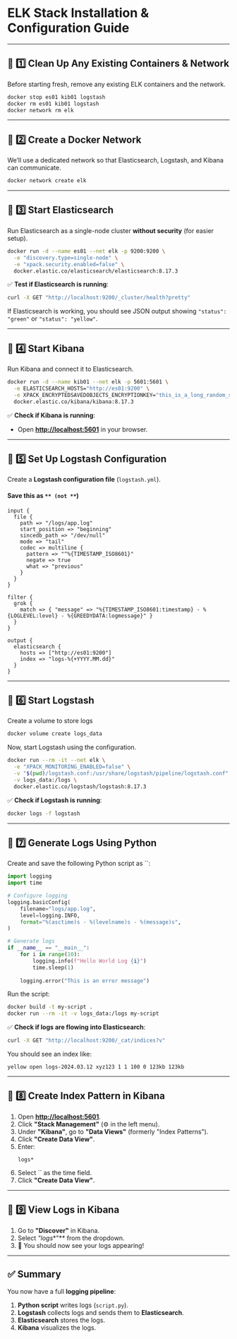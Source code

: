 # ELK Stack Installation & Configuration Guide

---

## **🔹 1️⃣ Clean Up Any Existing Containers & Network**

Before starting fresh, remove any existing ELK containers and the network.

```sh
docker stop es01 kib01 logstash
docker rm es01 kib01 logstash
docker network rm elk
```

---

## **🔹 2️⃣ Create a Docker Network**

We’ll use a dedicated network so that Elasticsearch, Logstash, and Kibana can communicate.

```sh
docker network create elk
```

---

## **🔹 3️⃣ Start Elasticsearch**

Run Elasticsearch as a single-node cluster **without security** (for easier setup).

```sh
docker run -d --name es01 --net elk -p 9200:9200 \
  -e "discovery.type=single-node" \
  -e "xpack.security.enabled=false" \
  docker.elastic.co/elasticsearch/elasticsearch:8.17.3
```

✅ **Test if Elasticsearch is running**:

```sh
curl -X GET "http://localhost:9200/_cluster/health?pretty"
```

If Elasticsearch is working, you should see JSON output showing `"status": "green"` or `"status": "yellow"`.

---

## **🔹 4️⃣ Start Kibana**

Run Kibana and connect it to Elasticsearch.

```sh
docker run -d --name kib01 --net elk -p 5601:5601 \
  -e ELASTICSEARCH_HOSTS="http://es01:9200" \
  -e XPACK_ENCRYPTEDSAVEDOBJECTS_ENCRYPTIONKEY="this_is_a_long_random_string_change_it" \
  docker.elastic.co/kibana/kibana:8.17.3
```

✅ **Check if Kibana is running**:

- Open [**http://localhost:5601**](http://localhost:5601) in your browser.

---

## **🔹 5️⃣ Set Up Logstash Configuration**

Create a **Logstash configuration file** (`logstash.yml`).

#### **Save this as **``** (not **``**)**

```plaintext
input {
  file {
    path => "/logs/app.log"
    start_position => "beginning"
    sincedb_path => "/dev/null"
    mode => "tail"
    codec => multiline {
      pattern => "^%{TIMESTAMP_ISO8601}"
      negate => true
      what => "previous"
    }
  }
}

filter {
  grok {
    match => { "message" => "%{TIMESTAMP_ISO8601:timestamp} - %{LOGLEVEL:level} - %{GREEDYDATA:logmessage}" }
  }
}

output {
  elasticsearch {
    hosts => ["http://es01:9200"]
    index => "logs-%{+YYYY.MM.dd}"
  }
}
```

---

## **🔹 6️⃣ Start Logstash**

Create a volume to store logs
```sh
docker volume create logs_data
```

Now, start Logstash using the configuration.

```sh
docker run --rm -it --net elk \
  -e "XPACK_MONITORING_ENABLED=false" \
  -v "$(pwd)/logstash.conf:/usr/share/logstash/pipeline/logstash.conf" \
  -v logs_data:/logs \
  docker.elastic.co/logstash/logstash:8.17.3
```

✅ **Check if Logstash is running**:

```sh
docker logs -f logstash
```

---

## **🔹 7️⃣ Generate Logs Using Python**

Create and save the following Python script as ``:

```python
import logging
import time

# Configure logging
logging.basicConfig(
    filename="logs/app.log",
    level=logging.INFO,
    format="%(asctime)s - %(levelname)s - %(message)s",
)

# Generate logs
if __name__ == "__main__":
    for i in range(10):
        logging.info(f"Hello World Log {i}")
        time.sleep(1)
    
    logging.error("This is an error message")
```

Run the script:

```sh
docker build -t my-script .
docker run --rm -it -v logs_data:/logs my-script
```

✅ **Check if logs are flowing into Elasticsearch**:

```sh
curl -X GET "http://localhost:9200/_cat/indices?v"
```

You should see an index like:

```
yellow open logs-2024.03.12 xyz123 1 1 100 0 123kb 123kb
```

---

## **🔹 8️⃣ Create Index Pattern in Kibana**

1. Open [**http://localhost:5601**](http://localhost:5601).
2. Click **"Stack Management"** (⚙️ in the left menu).
3. Under **"Kibana"**, go to **"Data Views"** (formerly "Index Patterns").
4. Click **"Create Data View"**.
5. Enter:
   ```
   logs*
   ```
6. Select `` as the time field.
7. Click **"Create Data View"**.

---

## **🔹 9️⃣ View Logs in Kibana**

1. Go to **"Discover"** in Kibana.
2. Select *"logs**"*\* from the dropdown.
3. 🎉 You should now see your logs appearing!

---

## **✅ Summary**

You now have a full **logging pipeline**:

1. **Python script** writes logs (`script.py`).
2. **Logstash** collects logs and sends them to **Elasticsearch**.
3. **Elasticsearch** stores the logs.
4. **Kibana** visualizes the logs.


